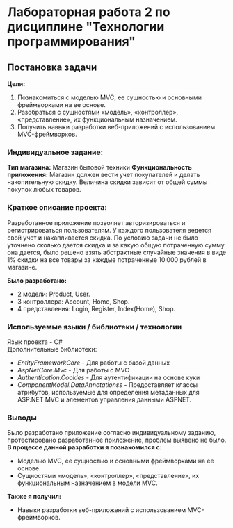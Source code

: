 # Лабораторная работа 2 по дисциплине "Технологии программирования"
## Постановка задачи
**Цели:**
1. Познакомиться c моделью MVC, ее сущностью и основными фреймворками на ее основе.
2. Разобраться с сущностями «модель», «контроллер», «представление», их функциональным
назначением.
3. Получить навыки разработки веб-приложений с использованием MVC-фреймворков.

### Индивидуальное задание:
**Тип магазина:** Магазин бытовой техники
**Функциональность приложения:** Магазин должен вести учет покупателей и делать накопительную скидку. Величина скидки зависит от общей суммы покупок любых товаров.
### Краткое описание проекта:
Разработанное приложение позволяет авторизироваться и регистрироваться пользователям. У каждого пользователя ведется свой учет и накапливается скидка. По условию задачи не было уточнено сколько дается скидка и за какую общую потраченную сумму она дается, было решено взять абстрактные случайные значения в виде 1% скидки на все товары за каждые потраченные 10.000 рублей в магазине.

**Было разработано:**
* 2 модели: Product, User.
* 3 контроллера: Account, Home, Shop.
* 4 представления: Login, Register, Index(Home), Shop.  

### Используемые языки / библиотеки / технологии
Язык проекта - C#  
Дополнительные библиотеки:
* *EntityFrameworkCore* - Для работы с базой данных
* *AspNetCore.Mvc* - Для работы с MVC
* *Authentication.Cookies* - Для аутентификации на основе куки
* *ComponentModel.DataAnnotationss* - Предоставляет классы атрибутов, используемые для определения метаданных для ASP.NET MVC и элементов управления данными ASPNET.

### Выводы
Было разработано приложение согласно индивидуальному заданию, протестировано разработанное приложение, проблем выявено не было.
**В процессе данной разработки я познакомился с:**
* Моделью MVC, ее сущностью и основными фреймворками на ее основе.
* Сущностями «модель», «контроллер», «представление», их функциональным назначением в модели MVC.  

**Также я получил:**
* Навыки разработки веб-приложений с использованием MVC-фреймворков.
